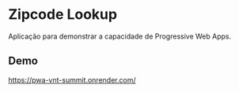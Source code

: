# Zipcode Lookup

Aplicação para demonstrar a capacidade de Progressive Web Apps.

## Demo

https://pwa-vnt-summit.onrender.com/
